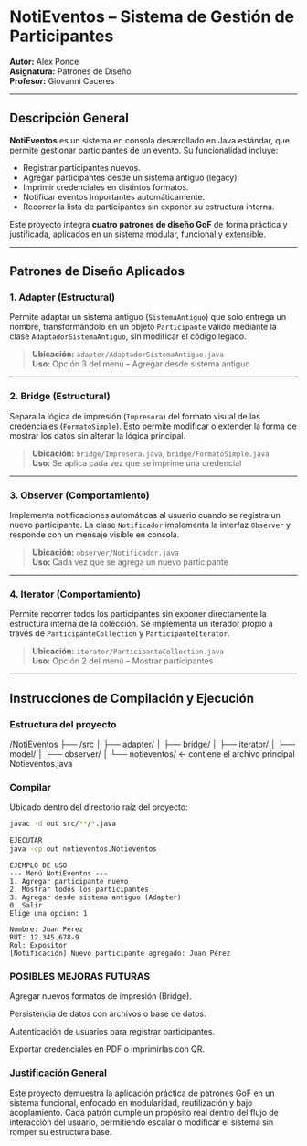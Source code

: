 #  NotiEventos – Sistema de Gestión de Participantes

**Autor:** Alex Ponce  
**Asignatura:** Patrones de Diseño  
**Profesor:** Giovanni Caceres  

---

## Descripción General

**NotiEventos** es un sistema en consola desarrollado en Java estándar, que permite gestionar participantes de un evento. Su funcionalidad incluye:

- Registrar participantes nuevos.
- Agregar participantes desde un sistema antiguo (legacy).
- Imprimir credenciales en distintos formatos.
- Notificar eventos importantes automáticamente.
- Recorrer la lista de participantes sin exponer su estructura interna.

Este proyecto integra **cuatro patrones de diseño GoF** de forma práctica y justificada, aplicados en un sistema modular, funcional y extensible.

---

##  Patrones de Diseño Aplicados

### 1. **Adapter** (Estructural)

Permite adaptar un sistema antiguo (`SistemaAntiguo`) que solo entrega un nombre, transformándolo en un objeto `Participante` válido mediante la clase `AdaptadorSistemaAntiguo`, sin modificar el código legado.

> **Ubicación:** `adapter/AdaptadorSistemaAntiguo.java`  
> **Uso:** Opción 3 del menú – Agregar desde sistema antiguo

---

### 2. **Bridge** (Estructural)

Separa la lógica de impresión (`Impresora`) del formato visual de las credenciales (`FormatoSimple`). Esto permite modificar o extender la forma de mostrar los datos sin alterar la lógica principal.

> **Ubicación:** `bridge/Impresora.java`, `bridge/FormatoSimple.java`  
> **Uso:** Se aplica cada vez que se imprime una credencial

---

### 3. **Observer** (Comportamiento)

Implementa notificaciones automáticas al usuario cuando se registra un nuevo participante. La clase `Notificador` implementa la interfaz `Observer` y responde con un mensaje visible en consola.

> **Ubicación:** `observer/Notificador.java`  
> **Uso:** Cada vez que se agrega un nuevo participante

---

### 4. **Iterator** (Comportamiento)

Permite recorrer todos los participantes sin exponer directamente la estructura interna de la colección. Se implementa un iterador propio a través de `ParticipanteCollection` y `ParticipanteIterator`.

> **Ubicación:** `iterator/ParticipanteCollection.java`  
> **Uso:** Opción 2 del menú – Mostrar participantes

---

## Instrucciones de Compilación y Ejecución

### Estructura del proyecto

/NotiEventos
├── /src
│ ├── adapter/
│ ├── bridge/
│ ├── iterator/
│ ├── model/
│ ├── observer/
│ └── notieventos/ ← contiene el archivo principal Notieventos.java

###  Compilar

Ubicado dentro del directorio raíz del proyecto:

```bash
javac -d out src/**/*.java

EJECUTAR
java -cp out notieventos.Notieventos
````

````
EJEMPLO DE USO
--- Menú NotiEventos ---
1. Agregar participante nuevo
2. Mostrar todos los participantes
3. Agregar desde sistema antiguo (Adapter)
0. Salir
Elige una opción: 1

Nombre: Juan Pérez
RUT: 12.345.678-9
Rol: Expositor
[Notificación] Nuevo participante agregado: Juan Pérez
````


### POSIBLES MEJORAS FUTURAS
Agregar nuevos formatos de impresión (Bridge).

Persistencia de datos con archivos o base de datos.

Autenticación de usuarios para registrar participantes.

Exportar credenciales en PDF o imprimirlas con QR.

### Justificación General
Este proyecto demuestra la aplicación práctica de patrones GoF en un sistema funcional, enfocado en modularidad,
reutilización y bajo acoplamiento. Cada patrón cumple un propósito real dentro del flujo de interacción del usuario,
 permitiendo escalar o modificar el sistema sin romper su estructura base.
